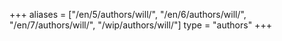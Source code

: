 +++
aliases = ["/en/5/authors/will/", "/en/6/authors/will/", "/en/7/authors/will/", "/wip/authors/will/"]
type = "authors"
+++
